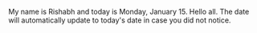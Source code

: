 My name is Rishabh and today is Monday, January 15. Hello all. The date will automatically update to today's date in case you did not notice.
